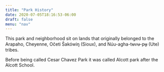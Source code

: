 ```yaml
---
title: "Park History"
date: 2020-07-05T18:16:53-06:00
draft: false
menu: "nav"
---
```


This park and neighborhood sit on lands that originally belonged to the Arapaho, Cheyenne, Očeti Šakówiŋ (Sioux), and
Núu-agha-tʉvʉ-pʉ̱ (Ute) tribes.

Before being called Cesar Chavez Park it was called Alcott park after the Alcott School. 